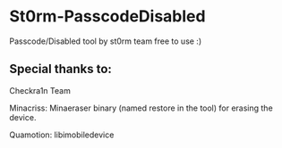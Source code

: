 # St0rm-PasscodeDisabled
Passcode/Disabled tool by st0rm team free to use :)

## Special thanks to:
 Checkra1n Team
 
 Minacriss: Minaeraser binary (named restore in the tool) for erasing the device.
 
 Quamotion: libimobiledevice
